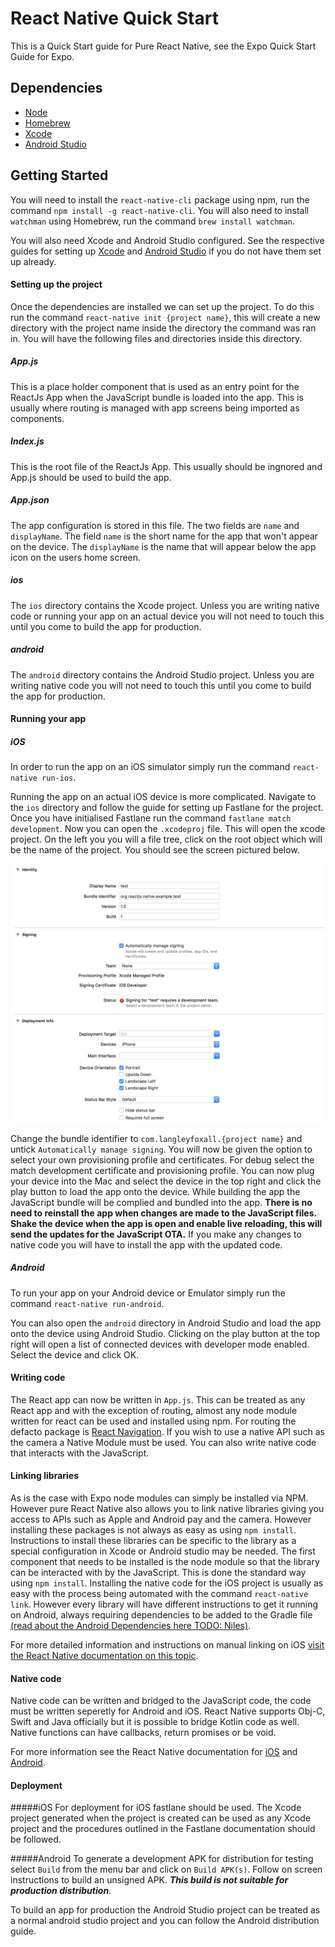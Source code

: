 # React Native Quick Start

This is a Quick Start guide for Pure React Native, see the Expo Quick Start Guide for Expo.

## Dependencies ##

   * [Node](https://nodejs.org/en/download/)
   * [Homebrew](https://brew.sh/)
   * [Xcode](https://developer.apple.com/xcode/)
   * [Android Studio](https://developer.android.com/studio/)

## Getting Started ##
You will need to install the `react-native-cli` package using npm, run the command `npm install -g react-native-cli`. You will also need to install `watchman` using Homebrew, run the command `brew install watchman`.

You will also need Xcode and Android Studio configured. See the respective guides for setting up [Xcode]() and [Android Studio]() if you do not have them set up already.
#### Setting up the project
Once the dependencies are installed we can set up the project. To do this run the command `react-native init {project name}`, this will create a new directory with the project name inside the directory the command was ran in. You will have the following files and directories inside this directory.

##### App.js
This is a place holder component that is used as an entry point for the ReactJs App when the JavaScript bundle is loaded into the app. This is usually where routing is managed with app screens being imported as components. 

##### Index.js
This is the root file of the ReactJs App. This usually should be ingnored and App.js should be used to build the app.

##### App.json
The app configuration is stored in this file. The two fields are `name` and `displayName`. The field `name` is the short name for the app that won't appear on the device. The `displayName` is the name that will appear below the app icon on the users home screen.

##### ios
The `ios` directory contains the Xcode project. Unless you are writing native code or running your app on an actual device you will not need to touch this until you come to build the app for production.

##### android
The `android` directory contains the Android Studio project. Unless you are writing native code you will not need to touch this until you come to build the app for production.

#### Running your app
##### iOS
In order to run the app on an iOS simulator simply run the command `react-native run-ios`.

Running the app on an actual iOS device is more complicated. Navigate to the `ios` directory and follow the guide for setting up Fastlane for the project. Once you have initialised Fastlane run the command `fastlane match development`. Now you can open the `.xcodeproj` file. This will open the xcode project. On the left you you will a file tree, click on the root object which will be the name of the project. You should see the screen pictured below. 

![No Certificate](images/xcode-no-cert.png "Xcode project with no Certificate")

Change the bundle identifier to `com.langleyfoxall.{project name}` and untick `Automatically manage signing`. You will now be given the option to select your own provisioning profile and certificates. For debug select the match development certificate and provisioning profile. You can now plug your device into the Mac and select the device in the top right and click the play button to load the app onto the device. While building the app the JavaScript bundle will be complied and bundled into the app. **There is no need to reinstall the app when changes are made to the JavaScript files. Shake the device when the app is open and enable live reloading, this will send the updates for the JavaScript OTA.** If you make any changes to native code you will have to install the app with the updated code.

##### Android
To run your app on your Android device or Emulator simply run the command `react-native run-android`.

You can also open the `android` directory in Android Studio and load the app onto the device using Android Studio. Clicking on the play button at the top right will open a list of connected devices with developer mode enabled. Select the device and click OK.

#### Writing code
The React app can now be written in `App.js`. This can be treated as any React app and with the exception of routing, almost any node module written for react can be used and installed using npm. For routing the defacto package is [React Navigation](https://github.com/react-navigation/react-navigation). If you wish to use a native API such as the camera a Native Module must be used. You can also write native code that interacts with the JavaScript.

#### Linking libraries

As is the case with Expo node modules can simply be installed via NPM. However pure React Native also allows you to link native libraries giving you access to APIs such as Apple and Android pay and the camera. However installing these packages is not always as easy as using `npm install`. Instructions to install these libraries can be specific to the library as a special configuration in Xcode or Android studio may be needed. The first component that needs to be installed is the node module so that the library can be interacted with by the JavaScript. This is done the standard way using `npm install`. Installing the native code for the iOS project is usually as easy with the process being automated with the command `react-native link`. However every library will have different instructions to get it running on Android, always requiring dependencies to be added to the Gradle file [(read about the Android Dependencies here TODO: Niles)]().

For more detailed information and instructions on manual linking on iOS [visit the React Native documentation on this topic](https://facebook.github.io/react-native/docs/linking-libraries-ios).

#### Native code

Native code can be written and bridged to the JavaScript code, the code must be written seperetly for Android and iOS. React Native supports Obj-C, Swift and Java officially but it is possible to bridge Kotlin code as well. Native functions can have callbacks, return promises or be void.

For more information see the React Native documentation for [iOS](https://facebook.github.io/react-native/docs/native-modules-ios) and [Android](https://facebook.github.io/react-native/docs/native-modules-android).

#### Deployment

#####iOS
For deployment for iOS fastlane should be used. The Xcode project generated when the project is created can be used as any Xcode project and the procedures outlined in the Fastlane documentation should be followed.

#####Android
To generate a development APK for distribution for testing select `Build` from the menu bar and click on `Build APK(s)`. Follow on screen instructions to build an unsigned APK. ***This build is not suitable for production distribution***.

To build an app for production the Android Studio project can be treated as a normal android studio project and you can follow the Android distribution guide.